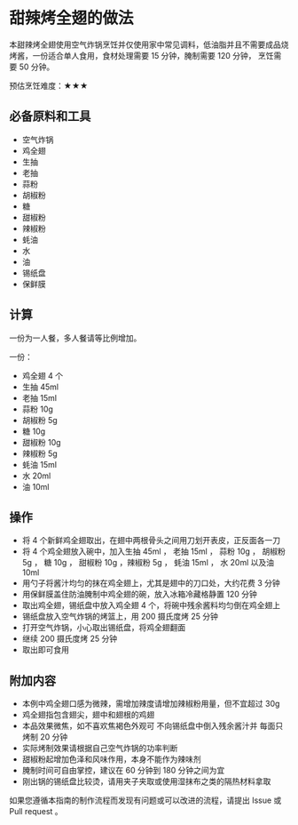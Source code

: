 # 甜辣烤全翅的做法

本甜辣烤全翅使用空气炸锅烹饪并仅使用家中常见调料，低油脂并且不需要成品烧烤酱，一份适合单人食用，食材处理需要 15 分钟，腌制需要 120 分钟， 烹饪需要 50 分钟。

预估烹饪难度：★★★

## 必备原料和工具

- 空气炸锅
- 鸡全翅
- 生抽
- 老抽
- 蒜粉
- 胡椒粉
- 糖
- 甜椒粉
- 辣椒粉
- 蚝油
- 水
- 油
- 锡纸盘
- 保鲜膜

## 计算

一份为一人餐，多人餐请等比例增加。

一份：

- 鸡全翅 4 个
- 生抽 45ml
- 老抽 15ml
- 蒜粉 10g
- 胡椒粉 5g
- 糖 10g
- 甜椒粉 10g
- 辣椒粉 5g
- 蚝油 15ml
- 水 20ml
- 油 10ml

## 操作

- 将 4 个新鲜鸡全翅取出，在翅中两根骨头之间用刀划开表皮，正反面各一刀
- 将 4 个鸡全翅放入碗中，加入生抽 45ml ， 老抽 15ml ， 蒜粉 10g ， 胡椒粉 5g ， 糖 10g ， 甜椒粉 10g ，辣椒粉 5g ， 蚝油 15ml ， 水 20ml 以及油 10ml
- 用勺子将酱汁均匀的抹在鸡全翅上，尤其是翅中的刀口处，大约花费 3 分钟
- 用保鲜膜盖住防油腌制中鸡全翅的碗，放入冰箱冷藏格静置 120 分钟
- 取出鸡全翅，锡纸盘中放入鸡全翅 4 个，将碗中残余酱料均匀倒在鸡全翅上
- 锡纸盘放入空气炸锅的烤篮上，用 200 摄氏度烤 25 分钟
- 打开空气炸锅，小心取出锡纸盘，将鸡全翅翻面
- 继续 200 摄氏度烤 25 分钟
- 取出即可食用

## 附加内容

- 本例中鸡全翅口感为微辣，需增加辣度请增加辣椒粉用量，但不宜超过 30g
- 鸡全翅指包含翅尖，翅中和翅根的鸡翅
- 本品效果微焦，如不喜欢焦褐色外观可 不向锡纸盘中倒入残余酱汁并 每面只烤制 20 分钟
- 实际烤制效果请根据自己空气炸锅的功率判断
- 甜椒粉起增加色泽和风味作用，本身不能作为辣味剂
- 腌制时间可自由掌控，建议在 60 分钟到 180 分钟之间为宜
- 刚出锅的锡纸盘比较烫，请用夹子夹取或使用湿抹布之类的隔热材料拿取

如果您遵循本指南的制作流程而发现有问题或可以改进的流程，请提出 Issue 或 Pull request 。
